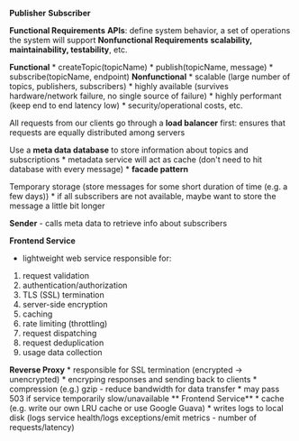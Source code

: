 **Publisher**
**Subscriber**


**Functional Requirements**
    **APIs**: define system behavior, a set of operations the system will support 
**Nonfunctional Requirements**
    **scalability, maintainability, testability**, etc. 


**Functional**
    * createTopic(topicName)
    * publish(topicName, message)
    * subscribe(topicName, endpoint)
**Nonfunctional**
    * scalable (large number of topics, publishers, subscribers)
    * highly available (survives hardware/network failure, no single source of failure)
    * highly performant (keep end to end latency low)
    * security/operational costs, etc. 

All requests from our clients go through a **load balancer** first: ensures that requests are equally distributed among servers 

Use a **meta data database** to store information about topics and subscriptions 
    * metadata service will act as cache (don't need to hit database with every message)
    * **facade pattern** 

Temporary storage (store messages for some short duration of time (e.g. a few days))
    * if all subscribers are not available, maybe want to store the message a little bit longer 

**Sender** - calls meta data to retrieve info about subscribers

**Frontend Service**
* lightweight web service responsible for: 
1. request validation
2. authentication/authorization
3. TLS (SSL) termination
4. server-side encryption
5. caching
6. rate limiting (throttling)
7. request dispatching 
8. request deduplication 
9. usage data collection 

**Reverse Proxy**
    * responsible for SSL termination (encrypted -> unencrypted)
    * encryping responses and sending back to clients
    * compression (e.g.) gzip - reduce bandwidth for data transfer
    * may pass 503 if service temporarily slow/unavailable
** Frontend Service**
    * cache (e.g. write our own LRU cache or use Google Guava)
    * writes logs to local disk (logs service health/logs exceptions/emit metrics - number of requests/latency)
